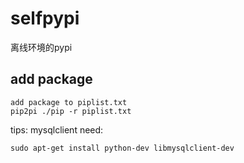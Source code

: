 # selfpypi
离线环境的pypi

## add package
```shell
add package to piplist.txt
pip2pi ./pip -r piplist.txt
```
tips: mysqlclient need:
```shell
sudo apt-get install python-dev libmysqlclient-dev
```
